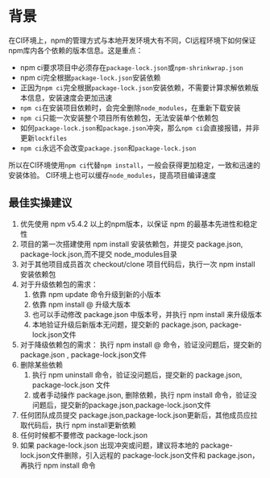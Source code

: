 # 背景

在CI环境上，npm的管理方式与本地开发环境大有不同，CI远程环境下如何保证npm库内各个依赖的版本信息。这是重点：  

- npm ci要求项目中必须存在`package-lock.json`或`npm-shrinkwrap.json`
- npm ci完全根据`package-lock.json`安装依赖
- 正因为`npm ci`完全根据`package-lock.json`安装依赖，不需要计算求解依赖版本信息，安装速度会更加迅速
- `npm ci`在安装项目依赖时，会完全删除`node_modules`，在重新下载安装
- `npm ci`只能一次安装整个项目所有依赖包，无法安装单个依赖包
- 如何`package-lock.json`和`package.json`冲突，那么`npm ci`会直接报错，并非更新`lockfiles`
- `npm ci`永远不会改变`package.json`和`package-lock.json`

所以在CI环境使用`npm ci`代替`npm install`，一般会获得更加稳定，一致和迅速的安装体验。
CI环境上也可以缓存`node_modules`，提高项目编译速度

## 最佳实操建议

1. 优先使用 npm v5.4.2 以上的npm版本，以保证 npm 的最基本先进性和稳定性
2. 项目的第一次搭建使用 npm install 安装依赖包，并提交 package.json, package-lock.json,而不提交 node_modules目录
3. 对于其他项目成员首次 checkout/clone 项目代码后，执行一次 npm install 安装依赖包
4. 对于升级依赖包的需求：
   1. 依靠 npm update 命令升级到新的小版本
   2. 依靠 npm install @ 升级大版本
   3. 也可以手动修改 package.json 中版本号，并执行 npm install 来升级版本
   4. 本地验证升级后新版本无问题，提交新的 package.json, package-lock.json文件
5. 对于降级依赖包的需求： 执行 npm install @ 命令，验证没问题后，提交新的package.json , package-lock.json文件
6. 删除某些依赖
   1. 执行 npm uninstall 命令，验证没问题后，提交新的 package.json, package-lock.json 文件
   2. 或者手动操作 package.json, 删除依赖，执行 npm install 命令，验证没问题后，提交新的package.json,package-lock.json文件
7. 任何团队成员提交 package.json,package-lock.json更新后，其他成员应拉取代码后，执行 npm install更新依赖
8. 任何时候都不要修改 package-lock.json
9. 如果 package-lock.json 出现冲突或问题，建议将本地的 package-lock.json文件删除，引入远程的 package-lock.json文件和 package.json， 再执行 npm install 命令
